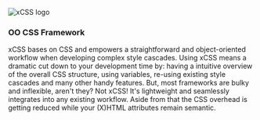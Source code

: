 ![xCSS logo](http://xcss.antpaw.org/img/xcss_logo.png)

### OO CSS Framework ###

xCSS bases on CSS and empowers a straightforward and object-oriented workflow when developing complex style cascades. Using xCSS means a dramatic cut down to your development time by: having a intuitive overview of the overall CSS structure, using variables, re-using existing style cascades and many other handy features. But, most frameworks are bulky and inflexible, aren't they? Not xCSS! It's lightweight and seamlessly integrates into any existing workflow. Aside from that the CSS overhead is getting reduced while your (X)HTML attributes remain semantic.